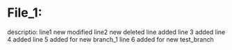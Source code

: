 # File_1:

descriptio:
line1 new modified
line2 new deleted
line added
line 3 added
line 4 added
line 5 added for new branch_1
line 6 added for new test_branch